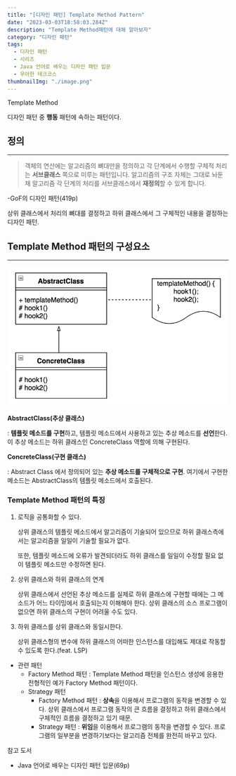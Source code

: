 ```yaml
---
title: "[디자인 패턴] Template Method Pattern"
date: "2023-03-03T18:58:03.284Z"
description: "Template Method패턴에 대해 알아보자"
category: "디자인 패턴"
tags:
  - 디자인 패턴
  - 시리즈
  - Java 언어로 배우는 디자인 패턴 입문
  - 우아한 테크코스
thumbnailImg: "./image.png"
---
```


Template Method

디자인 패턴 중 **행동** 패턴에 속하는 패턴이다.

## 정의

---

> 객체의 연산에는 알고리즘의 뼈대만을 정의하고 각 단계에서 수행할 구체적 처리는 **서브클래스** 쪽으로 미루는 패턴입니다. 알고리즘의 구조 자체는 그대로 놔둔 채 알고리즘 각 단계의 처리를 서브클래스에서 **재정의**할 수 있게 합니다.

-GoF의 디자인 패턴(419p)

>

상위 클래스에서 처리의 뼈대를 결정하고 하위 클래스에서 그 구체적인 내용을 결정하는 디자인 패턴.

## Template Method 패턴의 구성요소

---

![image.png](./image.png)

**AbstractClass(추상 클래스)**

: **템플릿 메소드를 구현**하고, 템플릿 메소드에서 사용하고 있는 추상 메소드를 **선언**한다. 이 추상 메소드는 하위 클래스인 ConcreteClass 역할에 의해 구현된다.

**ConcreteClass(구현 클래스)**

: Abstract Class 에서 정의되어 있는 **추상 메소드를 구체적으로 구현**. 여기에서 구현한 메소드는 AbstractClass의 템플릿 메소드에서 호출된다.

### Template Method 패턴의 특징

1. 로직을 공통화할 수 있다.

   상위 클래스의 템플릿 메소드에서 알고리즘이 기술되어 있으므로 하위 클래스측에서는 알고리즘을 일일이 기술할 필요가 없다.

   또한, 템플릿 메소드에 오류가 발견되더라도 하위 클래스를 일일이 수정할 필요 없이 템플릿 메소드만 수정하면 된다.

2. 상위 클래스와 하위 클래스의 연계

   상위 클래스에서 선언된 추상 메소드를 실제로 하위 클래스에 구현할 때에는 그 메소드가 어느 타이밍에서 호출되는지 이해해야 한다. 상위 클래스의 소스 프로그램이 없으면 하위 클래스의 구현이 어려울 수도 있다.

3. 하위 클래스를 상위 클래스와 동일시한다.

   상위 클래스형의 변수에 하위 클래스의 어떠한 인스턴스를 대입해도 제대로 작동할 수 있도록 한다.(feat. LSP)

- 관련 패턴
  - Factory Method 패턴 : Template Method 패턴을 인스턴스 생성에 응용한 전형적인 예가 Factory Method 패턴이다.
  - Strategy 패턴
    - Factory Method 패턴 : **상속**을 이용해서 프로그램의 동작을 변경할 수 있다. 상위 클래스에서 프로그램 동작의 큰 흐름을 결정하고 하위 클래스에서 구체적인 흐름을 결정하고 있기 때문.
    - Strategy 패턴 : **위임**을 이용해서 프로그램의 동작을 변경할 수 있다. 프로그램의 일부분을 변경하기보다는 알고리즘 전체를 완전히 바꾸고 있다.

<nav>

참고 도서

- Java 언어로 배우는 디자인 패턴 입문(69p)

</nav>
